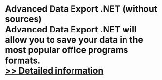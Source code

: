 # Advanced Data Export .NET (without sources)<br />Advanced Data Export .NET will allow you to save your data in the most popular office programs formats.<br />[>> Detailed information](https://secure.shareit.com/shareit/product.html?productid=300056474&affiliateid=200057808)